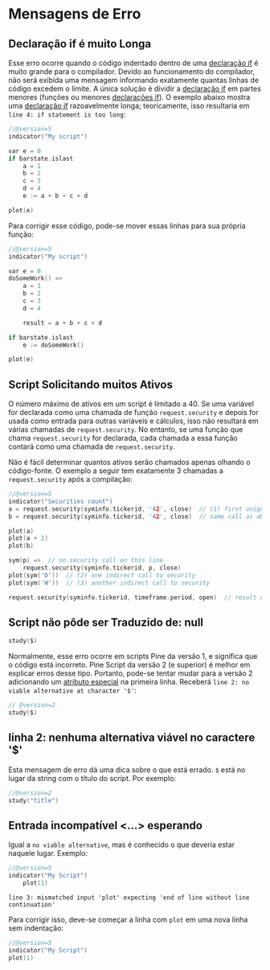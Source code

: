 
# Mensagens de Erro

## Declaração if é muito Longa

Esse erro ocorre quando o código indentado dentro de uma [declaração if](https://br.tradingview.com/pine-script-reference/v5/#kw_if) é muito grande para o compilador. Devido ao funcionamento do compilador, não será exibida uma mensagem informando exatamente quantas linhas de código excedem o limite. A única solução é dividir a [declaração if](https://br.tradingview.com/pine-script-reference/v5/#kw_if) em partes menores (funções ou menores [declarações if](https://br.tradingview.com/pine-script-reference/v5/#kw_if)). O exemplo abaixo mostra uma [declaração if](https://br.tradingview.com/pine-script-reference/v5/#kw_if) razoavelmente longa; teoricamente, isso resultaria em `line 4: if statement is too long`:

```c
//@version=5
indicator("My script")

var e = 0
if barstate.islast
    a = 1
    b = 2
    c = 3
    d = 4
    e := a + b + c + d

plot(e)
```

Para corrigir esse código, pode-se mover essas linhas para sua própria função:

```c
//@version=5
indicator("My script")

var e = 0
doSomeWork() =>
    a = 1
    b = 2
    c = 3
    d = 4

    result = a + b + c + d

if barstate.islast
    e := doSomeWork()

plot(e)
```

## Script Solicitando muitos Ativos

O número máximo de ativos em um script é limitado a 40. Se uma variável for declarada como uma chamada de função `request.security` e depois for usada como entrada para outras variáveis e cálculos, isso não resultará em várias chamadas de `request.security`. No entanto, se uma função que chama `request.security` for declarada, cada chamada a essa função contará como uma chamada de `request.security`.

Não é fácil determinar quantos ativos serão chamados apenas olhando o código-fonte. O exemplo a seguir tem exatamente 3 chamadas a `request.security` após a compilação:

```c
//@version=5
indicator("Securities count")
a = request.security(syminfo.tickerid, '42', close)  // (1) first unique security call
b = request.security(syminfo.tickerid, '42', close)  // same call as above, will not produce new security call after optimizations

plot(a)
plot(a + 2)
plot(b)

sym(p) =>  // no security call on this line
    request.security(syminfo.tickerid, p, close)
plot(sym('D'))  // (2) one indirect call to security
plot(sym('W'))  // (3) another indirect call to security

request.security(syminfo.tickerid, timeframe.period, open)  // result of this line is never used, and will be optimized out
```

## Script não pôde ser Traduzido de: null

```c
study($)
```

Normalmente, esse erro ocorre em scripts Pine da versão 1, e significa que o código está incorreto. Pine Script da versão 2 (e superior) é melhor em explicar erros desse tipo. Portanto, pode-se tentar mudar para a versão 2 adicionando um [atributo especial](./04_03_estrutura_do_script.md#versão) na primeira linha. Receberá `line 2: no viable alternative at character '$'`:

```c
// @version=2
study($)
```

## linha 2: nenhuma alternativa viável no caractere '$'

Esta mensagem de erro dá uma dica sobre o que está errado. `$` está no lugar da string com o título do script. Por exemplo:

```c
//@version=2
study("title")
```

## Entrada incompatível <…> esperando <???>

Igual a `no viable alternative`, mas é conhecido o que deveria estar naquele lugar. Exemplo:

```c
//@version=5
indicator("My Script")
    plot(1)
```

`line 3: mismatched input 'plot' expecting 'end of line without line continuation'`

Para corrigir isso, deve-se começar a linha com `plot` em uma nova linha sem indentação:

```c
//@version=5
indicator("My Script")
plot(1)
```

<!-- ## Loop é muito Longo (> 500 ms)

O tempo de computação de loop em cada barra histórica e tick em tempo real é limitado para proteger os servidores de loops infinitos ou muito longos. Esse limite também faz com que indicadores que demoram muito para computar falhem rapidamente. Por exemplo, se houver 5000 barras, e o indicador levar 500 milissegundos para computar em cada uma das barras, resultaria em mais de 16 minutos de carregamento:

```c
//@version=5
indicator("Loop is too long", max_bars_back = 101)
s = 0
for i = 1 to 1e3  // to make it longer
    for j = 0 to 100
        if timestamp(2017, 02, 23, 00, 00) <= time[j] and time[j] < timestamp(2017, 02, 23, 23, 59)
            s := s + 1
plot(s)
```

Pode ser possível otimizar o algoritmo para superar esse erro. Nesse caso, o algoritmo pode ser otimizado assim:

```c
//@version=5
indicator("Loop is too long", max_bars_back = 101)
bar_back_at(t) =>
    i = 0
    step = 51
    for j = 1 to 100
        if i < 0
            i := 0
            break
        if step == 0
            break
        if time[i] >= t
            i := i + step
            i
        else
            i := i - step
            i
        step := step / 2
        step
    i

s = 0
for i = 1 to 1e3  // to make it longer
    s := s - bar_back_at(timestamp(2017, 02, 23, 23, 59)) +
         bar_back_at(timestamp(2017, 02, 23, 00, 00))
    s
plot(s)
```

## Script tem muitas Variáveis Locais

Esse erro aparece se o script for muito grande para ser compilado. Uma declaração `var=expression` cria uma variável local para `var`. Além disso, é importante notar que variáveis auxiliares podem ser criadas implicitamente durante o processo de compilação de um script. O limite se aplica a variáveis criadas tanto explicitamente quanto implicitamente. A limitação de 1000 variáveis é aplicada a cada função individualmente. Na verdade, o código colocado em um escopo _global_ de um script também é implicitamente envolvido na função principal e o limite de 1000 variáveis se torna aplicável a ele. Existem algumas refatorações que podem ser feitas para evitar esse problema:

```c
var1 = expr1
var2 = expr2
var3 = var1 + var2 
```

Pode ser convertido em:

```c
var3 = expr1 + expr2
```

## Pine Script não Consegue Determinar o Comprimento de Referência de uma Série. Tente Usar max_bars_back na Função Indicator ou Strategy

O erro aparece em casos onde o Pine Script detecta incorretamente o comprimento máximo necessário das séries usadas em um script. Isso acontece quando o fluxo de execução de um script não permite que o Pine Script inspecione o uso de séries em ramificações de declarações condicionais (`if`, `iff` ou `?`), e o Pine Script não consegue detectar automaticamente quão longe no passado a série é referenciada. Aqui está um exemplo de um script que causa esse problema:

```c
//@version=5
indicator("Requires max_bars_back")
test = 0.0
if bar_index > 1000
    test := ta.roc(close, 20)
plot(test)
```

Para ajudar o Pine Script com a detecção, deve-se adicionar o parâmetro `max_bars_back` à função `indicator` ou `strategy` do script:

```c
//@version=5
indicator("Requires max_bars_back", max_bars_back = 20)
test = 0.0
if bar_index > 1000
    test := ta.roc(close, 20)
plot(test) 
```

Pode-se também resolver o problema retirando a expressão problemática da ramificação condicional, caso em que o parâmetro `max_bars_back` não é necessário:

```c
//@version=5
indicator("My Script")
test = 0.0
roc20 = ta.roc(close, 20)
if bar_index > 1000
    test := roc20
plot(test)
```

Em casos onde o problema é causado por uma __variável__ em vez de uma __função__ interna (`vwma` no exemplo), pode-se usar a função `max_bars_back` para definir explicitamente o comprimento de referência apenas para essa variável. Isso tem a vantagem de requerer menos recursos de runtime, mas implica que a variável problemática seja identificada, por exemplo, a variável `s` no exemplo a seguir:

```c
//@version=5
indicator("My Script")
f(off) =>
    t = 0.0
    s = close
    if bar_index > 242
        t := s[off]
    t
plot(f(301))
```

Essa situação pode ser resolvida usando a função `max_bars_back` para definir o comprimento de referência apenas da variável `s`, em vez de para todas as variáveis do script:

```c
//@version=5
indicator("My Script")
f(off) =>
    t = 0.0
    s = close
    max_bars_back(s, 301)
    if bar_index > 242
        t := s[off]
    t
plot(f(301))
```

Ao usar desenhos que se referem a barras anteriores através de `bar_index[n]` e `xloc = xloc.bar_index`, a série temporal recebida dessa barra será usada para posicionar os desenhos no eixo do tempo. Portanto, se for impossível determinar o tamanho correto do buffer, esse erro pode ocorrer. Para evitar isso, é necessário usar `max_bars_back(time, n)`. Esse comportamento é descrito com mais detalhes na seção sobre [desenhos](./05_12_lines_e_boxes.md#buffer-histórico-e-max_bars_back). -->
